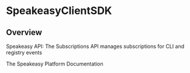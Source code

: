# SpeakeasyClientSDK

## Overview

Speakeasy API: The Subscriptions API manages subscriptions for CLI and registry events

The Speakeasy Platform Documentation
</docs>